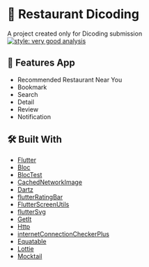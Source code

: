 # 🍔 Restaurant Dicoding

A project created only for Dicoding submission</br>
[![style: very good analysis](https://img.shields.io/badge/style-very_good_analysis-B22C89.svg)](https://pub.dev/packages/very_good_analysis)

## 🎉 Features App

- Recommended Restaurant Near You
- Bookmark
- Search
- Detail
- Review
- Notification

## 🛠️ Built With

- [Flutter](https://flutter.dev/)
- [Bloc](https://pub.dev/packages/flutter_bloc)
- [BlocTest](https://pub.dev/packages/bloc_test)
- [CachedNetworkImage](https://pub.dev/packages/cached_network_image)
- [Dartz](https://pub.dev/packages/dartz)
- [flutterRatingBar](https://pub.dev/packages/flutter_rating_bar)
- [FlutterScreenUtils](https://pub.dev/packages/flutter_screenutil)
- [flutterSvg](https://pub.dev/packages/flutter_svg)
- [GetIt](https://pub.dev/packages/get_it)
- [Http](https://pub.dev/packages/http)
- [internetConnectionCheckerPlus](https://pub.dev/packages/internet_connection_checker_plus)
- [Equatable](https://pub.dev/packages/equatable)
- [Lottie](https://pub.dev/packages/lottie)
- [Mocktail](https://pub.dev/packages/mocktail)
